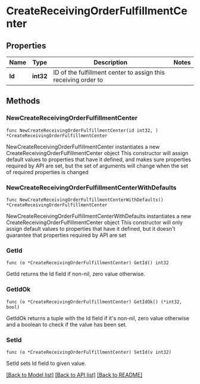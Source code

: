 # CreateReceivingOrderFulfillmentCenter

## Properties

Name | Type | Description | Notes
------------ | ------------- | ------------- | -------------
**Id** | **int32** | ID of the fulfillment center to assign this receiving order to | 

## Methods

### NewCreateReceivingOrderFulfillmentCenter

`func NewCreateReceivingOrderFulfillmentCenter(id int32, ) *CreateReceivingOrderFulfillmentCenter`

NewCreateReceivingOrderFulfillmentCenter instantiates a new CreateReceivingOrderFulfillmentCenter object
This constructor will assign default values to properties that have it defined,
and makes sure properties required by API are set, but the set of arguments
will change when the set of required properties is changed

### NewCreateReceivingOrderFulfillmentCenterWithDefaults

`func NewCreateReceivingOrderFulfillmentCenterWithDefaults() *CreateReceivingOrderFulfillmentCenter`

NewCreateReceivingOrderFulfillmentCenterWithDefaults instantiates a new CreateReceivingOrderFulfillmentCenter object
This constructor will only assign default values to properties that have it defined,
but it doesn't guarantee that properties required by API are set

### GetId

`func (o *CreateReceivingOrderFulfillmentCenter) GetId() int32`

GetId returns the Id field if non-nil, zero value otherwise.

### GetIdOk

`func (o *CreateReceivingOrderFulfillmentCenter) GetIdOk() (*int32, bool)`

GetIdOk returns a tuple with the Id field if it's non-nil, zero value otherwise
and a boolean to check if the value has been set.

### SetId

`func (o *CreateReceivingOrderFulfillmentCenter) SetId(v int32)`

SetId sets Id field to given value.



[[Back to Model list]](../README.md#documentation-for-models) [[Back to API list]](../README.md#documentation-for-api-endpoints) [[Back to README]](../README.md)


